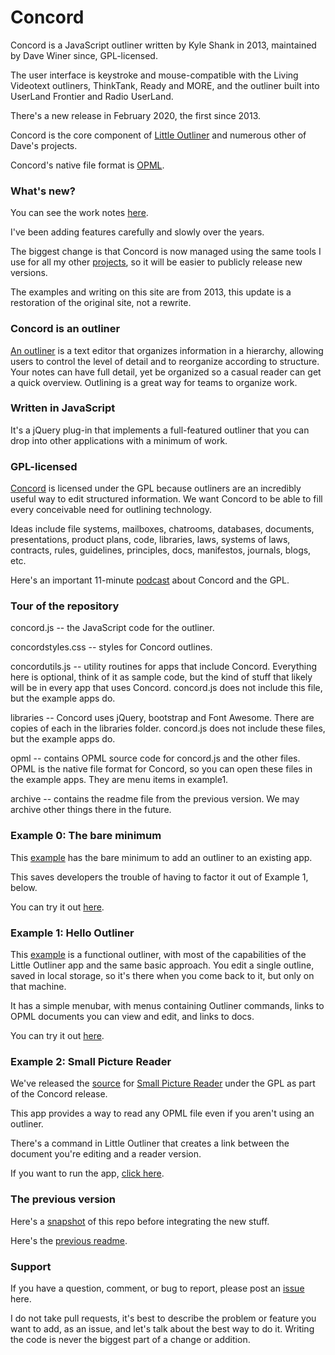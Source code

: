 # Concord

Concord is a JavaScript outliner written by Kyle Shank in 2013, maintained by Dave Winer since, GPL-licensed.  

The user interface is keystroke and mouse-compatible with the Living Videotext outliners, ThinkTank, Ready and MORE, and the outliner built into UserLand Frontier and Radio UserLand. 

There's a new release in February 2020, the first since 2013. 

Concord is the core component of <a href="http://littleoutliner.com/">Little Outliner</a> and numerous other of Dave's projects. 

Concord's native file format is <a href="http://dev.opml.org/">OPML</a>.

### What's new?

You can see the work notes <a href="https://github.com/scripting/concord/blob/master/worknotes.md">here</a>. 

I've been adding features carefully and slowly over the years. 

The biggest change is that Concord is now managed using the same tools I use for all my other <a href="https://github.com/scripting?tab=repositories">projects</a>, so it will be easier to publicly release new versions. 

The examples and writing on this site are from 2013, this update is a restoration of the original site, not a rewrite. 

### Concord is an outliner

<a href="http://outlinerhowto.opml.org/">An outliner</a> is a text editor that organizes information in a hierarchy, allowing users to control the level of detail and to reorganize according to structure. Your notes can have full detail, yet be organized so a casual reader can get a quick overview. Outlining is a great way for teams to organize work. 

### Written in JavaScript

It's a jQuery plug-in that implements a full-featured outliner that you can drop into other applications with a minimum of work. 

### GPL-licensed

<a href="https://github.com/scripting/concord">Concord</a> is licensed under the GPL because outliners are an incredibly useful way to edit structured information. We want Concord to be able to fill every conceivable need for outlining technology. 

Ideas include file systems, mailboxes, chatrooms, databases, documents, presentations, product plans, code, libraries, laws, systems of laws, contracts, rules, guidelines, principles, docs, manifestos, journals, blogs, etc. 

Here's an important 11-minute <a href="http://scripting.com/2013/09/17/importantPodcastAboutConcordGpl">podcast</a> about Concord and the GPL.  

### Tour of the repository

concord.js -- the JavaScript code for the outliner.

concordstyles.css -- styles for Concord outlines.

concordutils.js -- utility routines for apps that include Concord. Everything here is optional, think of it as sample code, but the kind of stuff that likely will be in every app that uses Concord. concord.js does not include this file, but the example apps do. 

libraries -- Concord uses jQuery, bootstrap and Font Awesome. There are copies of each in the libraries folder. concord.js does not include these files, but the example apps do. 

opml -- contains OPML source code for concord.js and the other files. OPML is the native file format for Concord, so you can open these files in the example apps. They are menu items in example1. 

archive -- contains the readme file from the previous version. We may archive other things there in the future.

### Example 0: The bare minimum

This <a href="https://github.com/scripting/concord/blob/master/example0/index.html">example</a> has the bare minimum to add an outliner to an existing app.

This saves developers the trouble of having to factor it out of Example 1, below.

You can try it out <a href="http://scripting.com/code/concord/repo/example0/">here</a>. 

### Example 1: Hello Outliner

This <a href="https://github.com/scripting/concord/tree/master/example1/index.html">example</a> is a functional outliner, with most of the capabilities of the Little Outliner app and the same basic approach. You edit a single outline, saved in local storage, so it's there when you come back to it, but only on that machine.

It has a simple menubar, with menus containing Outliner commands, links to OPML documents you can view and edit, and links to docs.

You can try it out <a href="http://scripting.com/code/concord/repo/example1/">here</a>.

### Example 2: Small Picture Reader

We've released the <a href="https://github.com/scripting/concord/blob/master/example2/index.html">source</a> for <a href="http://docs.fargo.io/fargo/reader">Small Picture Reader</a> under the GPL as part of the Concord release.

This app provides a way to read any OPML file even if you aren't using an outliner.

There's a command in Little Outliner that creates a link between the document you're editing and a reader version.

If you want to run the app, <a href="http://scripting.com/code/concord/repo/example2/">click here</a>.

### The previous version

Here's a <a href="http://scripting.com/2020/02/13/concord-master.zip">snapshot</a> of this repo before integrating the new stuff. 

Here's the <a href="https://github.com/scripting/concord/blob/master/archive/readme2013.md">previous readme</a>. 

### Support

If you have a question, comment, or bug to report, please post an <a href="https://github.com/scripting/concord/issues">issue</a> here. 

I do not take pull requests, it's best to describe the problem or feature you want to add, as an issue, and let's talk about the best way to do it. Writing the code is never the biggest part of a change or addition. 

